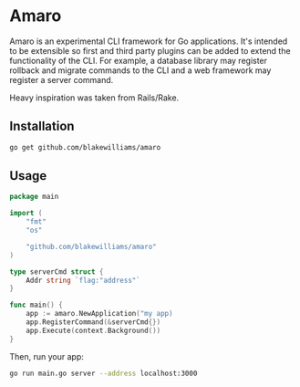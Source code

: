 # Amaro

Amaro is an experimental CLI framework for Go applications. It's intended to be
extensible so first and third party plugins can be added to extend the
functionality of the CLI. For example, a database library may register rollback
and migrate commands to the CLI and a web framework may register a server
command.

Heavy inspiration was taken from Rails/Rake.

## Installation

```bash
go get github.com/blakewilliams/amaro
```

## Usage

```go
package main

import (
    "fmt"
    "os"

    "github.com/blakewilliams/amaro"
)

type serverCmd struct {
    Addr string `flag:"address"`
}

func main() {
    app := amaro.NewApplication("my app)
    app.RegisterCommand(&serverCmd{})
    app.Execute(context.Background())
}
```

Then, run your app:

```bash
go run main.go server --address localhost:3000
```

